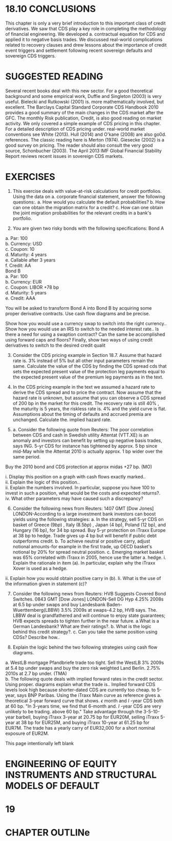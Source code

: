# 18.10 CONCLUSIONS  

This chapter is only a very brief introduction to this important class of credit derivatives. We saw that CDS play a key role in completing the methodology of financial engineering. We developed a. contractual equation for CDS and applied it to negative basis trades. We discussed real-world complications related to recovery clauses and drew lessons about the importance of credit event triggers and settlement following recent sovereign defaults and sovereign CDS triggers.  

# SUGGESTED READING  

Several recent books deal with this new sector. For a good theoretical background and some empirical work, Duffie and Singleton (2003) is very useful. Bielecki and Rutkowski (2001) is. more mathematically involved, but excellent. The Barclays Capital Standard Corporate CDS Handbook 2010 provides a good summary of the main changes in the CDS market after the GFC. The monthly Risk publication, Credit, is also good reading on market activity. We only covered a simple example of CDS pricing in this chapter. For a detailed description of CDS pricing under. real-world market conventions see White (2013). Hull (2014) and O'kane (2008) are also go0d. references. The classic reading here is Merton (1974). Giesecke (2002) is a good survey on pricing. The reader should also consult the very good source, Schonbucher (2003). The April 2013 IMF Global Financial Stability Report reviews recent issues in sovereign CDS markets.  

# EXERCISES  

1. This exercise deals with value-at-risk calculations for credit portfolios. Using the data on a. corporate financial statement, answer the following questions:. a. How would you calculate the default probabilities? b. How can one obtain the migration matrix for a credit? c. How can one obtain the joint migration probabilities for the relevant credits in a bank's portfolio.  

2. You are given two risky bonds with the following specifications: Bond A  

a. Par: 100   
b. Currency: USD   
c. Coupon: 10   
d. Maturity: 4 years   
e. Callable after 3 years   
f. Credit: AA  
Bond B   
a. Par: 100   
b. Currency: EUR   
c. Coupon: LIBOR $+78$ bp   
d. Maturity: 5 years   
e. Credit: AAA  

You will be asked to transform Bond A into Bond B by acquiring some proper derivative contracts. Use cash flow diagrams and be precise.  

Show how you would use a currency swap to switch into the right currency.. Show how you would use an IRS to switch to the needed interest rate.. Is there a need for using a swaption contract? Can the same be accomplished using forward caps and floors? Finally, show two ways of using credit derivatives to switch to the desired credit qualit  

3. Consider the CDS pricing example in Section 18.7. Assume that hazard rate is. $3\%$ instead of $5\%$ but all other input parameters remain the same. Calculate the value of the CDS by finding the CDS spread cds that sets the expected present value of the protection leg payments equal to the expected present value of the premium leg payments as in the text.  

4. In the CDS pricing example in the text we assumed a hazard rate to derive the CDS spread and to price the contract. Now assume that the hazard rate is unknown, but assume that you can observe a CDS spread of 200 bp in the market for this credit. The recovery rate is still $40\%$ , the maturity is 5 years, the riskless rate is. $4\%$ and the yield curve is flat. Assumptions about the timing of defaults and accrued premia are unchanged. Calculate the. implied hazard rate.  

5. a. Consider the following quote from Reuters: The poor correlation between CDS and cash in Swedish utility Attentat (VTT.XE) is an anomaly and investors can benefit by setting up negative basis trades, says ING. 5-yr CDS for instance has tightened by approx. 5 bp since mid-May while the Attentat 2010 is actually approx. 1 bp wider over the same period.  

Buy the 2010 bond and CDS protection at approx midas $+27$ bp. (MO)  

i. Display this position on a graph with cash flows exactly marked..   
ii. Explain the logic of this position..   
ii. Explain the numbers involved. In particular, suppose you have 100 to invest in such a position, what would be the costs and expected returns?.   
iv. What other parameters may have caused such a discrepancy?  

6. Consider the following news from Reuters: 1407 GMT [Dow Jones] LONDON-According to a large investment bank investors can boost yields using the following strategies: a. In the strategy, sell 5-yr CDS on basket of Greece $(9b p)$ , Italy $(8.5b p)$ , Japan (4 bp), Poland (12 bp), and Hungary (16 bp), for $34$ bp spread. Buy 5-yr protection on iTraxx Europe at 38 bp to hedge. Trade gives up 4 bp but will benefit if public debt outperforms credit. b. To achieve neutral or positive carry, adjust notional amounts-for example in the first trade, up OECD basket's notional by $20\%$ for spread neutral position. c. Emerging market basket was $65\%$ correlated with iTraxx in 2005, hence use the latter a. hedge. i. Explain the rationale in item (a). In particular, explain why the iTraxx Xover is used as a hedge.  

ii. Explain how you would obtain positive carry in (b). Ii. What is the use of the information given in statement (c)?  

7. Consider the following news from Reuters: HVB Suggests Covered Bond Switches. 0843 GMT [Dow Jones] LONDON-Sell DG Hyp $4.25\%$ 2008s at 6.5 bp under swaps and buy Landesbank Baden-Wuerttemberg(LBBW) $3.5\%$ 2009s at swaps-4.2 bp, HVB says. The. LBBW deal is grandfathered and will continue to enjoy state guarantees; HVB expects spreads to tighten further in the near future. a.What is a German Landesbank? What are their ratings?. b. What is the logic behind this credit strategy?. c. Can you take the same position using CDSs? Describe how..  

8. Explain the logic behind the two following strategies using cash flow diagrams.  

a. WestLB mortgage Pfandbriefe trade too tight. Sell the WestLB $3\%$ 2009s at 5.4 bp under swaps and buy the zero risk weighted Land Berlin. $2.75\%$ 2010s at 2.7 bp under. (TMA)   
b. The following quote deals with implied forward rates in the credit sector. Using proper. diagrams explain what the trade is.. Implied forward CDS levels look high because shorter-dated CDS are currently too cheap. to 5-year, says BNP Paribas. Using the iTraxx Main curve as reference gives a. theoretical 3-year forward curve that shows. $\epsilon$ month and $I$ -year CDS both at 60 bp. "In 3-years time, we find that 6-month and. $I$ -year CDS are very unlikely to be trading. above 60 bp." Take advantage through the 3-5-10-year barbell, buying iTraxx 3-year at 20.75 bp for EUR20M, selling iTraxx 5-year at 38 bp for EUR25M, and buying iTraxx 10-year at 61.25 bp for EUR7M. The trade has a yearly carry of EUR32,000 for a short nominal exposure of EUR2M.  

This page intentionally left blank  

# ENGINEERING OF EQUITY INSTRUMENTS AND STRUCTURAL MODELS OF DEFAULT  

# 19  

# CHAPTER OUTLINe  
